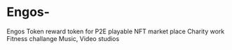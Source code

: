 # Engos-
Engos Token reward token for P2E
playable NFT market place
Charity work
Fitness challange 
Music, Video studios 
